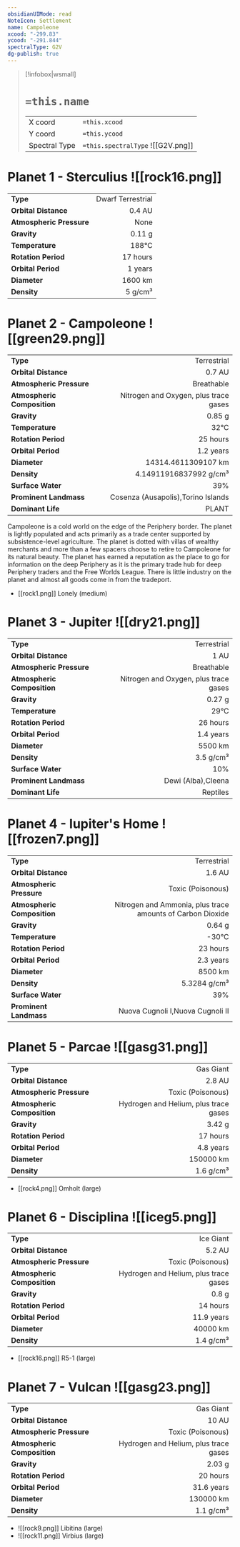```yaml
---
obsidianUIMode: read
NoteIcon: Settlement
name: Campoleone
xcood: "-299.83"
ycood: "-291.844"
spectralType: G2V
dg-publish: true
---
```

> [!infobox|wsmall]
> # `=this.name`
> | | |
> | - | - |
> | X coord | `=this.xcood` |
> | Y coord| `=this.ycood` |
> | Spectral Type | `=this.spectralType` ![[G2V.png]] |

# Planet 1 - Sterculius ![[rock16.png]]
|                             |                           |
| --------------------------- | -------------------------:|
| **Type**                    |             Dwarf Terrestrial |
| **Orbital Distance**        |   0.4 AU |
| **Atmospheric Pressure**    |       None |
| **Gravity**                 |        0.11 g |
| **Temperature**             |    188°C |
| **Rotation Period**         |  17 hours |
| **Orbital Period** | 1 years |
| **Diameter**                |      1600 km | 
| **Density**                 |    5 g/cm³ |





# Planet 2 - Campoleone ![[green29.png]]
|                             |                           |
| --------------------------- | -------------------------:|
| **Type**                    |             Terrestrial |
| **Orbital Distance**        |   0.7 AU |
| **Atmospheric Pressure**    |       Breathable |
| **Atmospheric Composition** |      Nitrogen and Oxygen, plus trace gases |
| **Gravity**                 |        0.85 g |
| **Temperature**             |    32°C |
| **Rotation Period**         |  25 hours |
| **Orbital Period** | 1.2 years |
| **Diameter**                |      14314.4611309107 km | 
| **Density**                 |    4.14911916837992 g/cm³ |
| **Surface Water**           |           39% | 
| **Prominent Landmass**      |         Cosenza (Ausapolis),Torino Islands | 
| **Dominant Life**           |         PLANT |

Campoleone is a cold world on the edge of the Periphery border. The planet is lightly populated and acts primarily as a trade center supported by subsistence-level agriculture. The planet is dotted with villas of wealthy merchants and more than a few spacers choose to retire to Campoleone for its natural beauty. The planet has earned a reputation as the place to go for information on the deep Periphery as it is the primary trade hub for deep Periphery traders and the Free Worlds League. There is little industry on the planet and almost all goods come in from the tradeport.

- [[rock1.png]] Lonely (medium)

# Planet 3 - Jupiter ![[dry21.png]]
|                             |                           |
| --------------------------- | -------------------------:|
| **Type**                    |             Terrestrial |
| **Orbital Distance**        |   1 AU |
| **Atmospheric Pressure**    |       Breathable |
| **Atmospheric Composition** |      Nitrogen and Oxygen, plus trace gases |
| **Gravity**                 |        0.27 g |
| **Temperature**             |    29°C |
| **Rotation Period**         |  26 hours |
| **Orbital Period** | 1.4 years |
| **Diameter**                |      5500 km | 
| **Density**                 |    3.5 g/cm³ |
| **Surface Water**           |           10% | 
| **Prominent Landmass**      |         Dewi (Alba),Cleena | 
| **Dominant Life**           |         Reptiles |





# Planet 4 - Iupiter's Home ![[frozen7.png]]
|                             |                           |
| --------------------------- | -------------------------:|
| **Type**                    |             Terrestrial |
| **Orbital Distance**        |   1.6 AU |
| **Atmospheric Pressure**    |       Toxic (Poisonous) |
| **Atmospheric Composition** |      Nitrogen and Ammonia, plus trace amounts of Carbon Dioxide |
| **Gravity**                 |        0.64 g |
| **Temperature**             |    -30°C |
| **Rotation Period**         |  23 hours |
| **Orbital Period** | 2.3 years |
| **Diameter**                |      8500 km | 
| **Density**                 |    5.3284 g/cm³ |
| **Surface Water**           |           39% | 
| **Prominent Landmass**      |         Nuova Cugnoli I,Nuova Cugnoli II | 





# Planet 5 - Parcae ![[gasg31.png]]
|                             |                           |
| --------------------------- | -------------------------:|
| **Type**                    |             Gas Giant |
| **Orbital Distance**        |   2.8 AU |
| **Atmospheric Pressure**    |       Toxic (Poisonous) |
| **Atmospheric Composition** |      Hydrogen and Helium, plus trace gases |
| **Gravity**                 |        3.42 g |
| **Rotation Period**         |  17 hours |
| **Orbital Period** | 4.8 years |
| **Diameter**                |      150000 km | 
| **Density**                 |    1.6 g/cm³ |



- [[rock4.png]] Omholt (large)

# Planet 6 - Disciplina ![[iceg5.png]]
|                             |                           |
| --------------------------- | -------------------------:|
| **Type**                    |             Ice Giant |
| **Orbital Distance**        |   5.2 AU |
| **Atmospheric Pressure**    |       Toxic (Poisonous) |
| **Atmospheric Composition** |      Hydrogen and Helium, plus trace gases |
| **Gravity**                 |        0.8 g |
| **Rotation Period**         |  14 hours |
| **Orbital Period** | 11.9 years |
| **Diameter**                |      40000 km | 
| **Density**                 |    1.4 g/cm³ |



- [[rock16.png]] R5-1 (large)

# Planet 7 - Vulcan ![[gasg23.png]]
|                             |                           |
| --------------------------- | -------------------------:|
| **Type**                    |             Gas Giant |
| **Orbital Distance**        |   10 AU |
| **Atmospheric Pressure**    |       Toxic (Poisonous) |
| **Atmospheric Composition** |      Hydrogen and Helium, plus trace gases |
| **Gravity**                 |        2.03 g |
| **Rotation Period**         |  20 hours |
| **Orbital Period** | 31.6 years |
| **Diameter**                |      130000 km | 
| **Density**                 |    1.1 g/cm³ |



- ![[rock9.png]] Libitina (large)
- ![[rock11.png]] Virbius (large)


